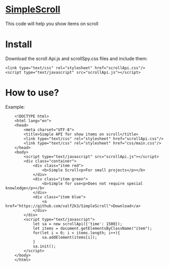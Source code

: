 # [SimpleScroll](https://valf2k3.github.io/SimpleScroll)
 This code will help you show items on scroll

# Install
Download the scroll Api.js and scrollSpy.css files and include them:
```
<link type="text/css" rel="stylesheet" href="scrollApi.css"/>
<script type="text/javascript" src="scrollApi.js"></script>
```

# How to use?
Example:
```
    <!DOCTYPE html>
    <html lang="en">
    <head>
        <meta charset="UTF-8">
        <title>Simple API for show items on scroll</title>
        <link type="text/css" rel="stylesheet" href="scrollApi.css"/>
        <link type="text/css" rel="stylesheet" href="css/main.css"/>
    </head>
    <body>
        <script type="text/javascript" src="scrollApi.js"></script>
        <div class="container">
            <div class="item red">
                <b>Simple Scroll<p>For small projects</p></b>
            </div>
            <div class="item green">
                <b>Simple for use<p>Does not require special knowledge</p></b>
            </div>
            <div class="item blue">
                <a href="https://github.com/valf2k3/SimpleScroll">Download</a>
            </div>
        </div>
        <script type="text/javascript">
            let sa = new scrollApi({'time': 1500});
            let items = document.getElementsByClassName("item");
            for(let i = 0; i < items.length; i++){
                sa.addElement(items[i]);
            }
            sa.init();
        </script>
    </body>
    </html>
```
